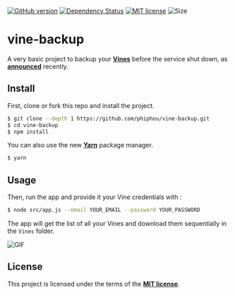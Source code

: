 [![GitHub version](https://badge.fury.io/gh/phiphou%2Fvine-backup.svg)](https://badge.fury.io/gh/phiphou%2Fvine-backup)
[![Dependency Status](https://david-dm.org/phiphou/vine-backup.svg)](https://david-dm.org/phiphou/vine-backup)
[![MIT license](https://img.shields.io/github/license/mashape/apistatus.svg?maxAge=2592000)](http://opensource.org/licenses/MIT)
![Size](https://reposs.herokuapp.com/?path=phiphou/vine-backup)

# vine-backup

A very basic project to backup your **[Vines](https://vine.co/)** before the service shut down, as **[announced](http://blog.vine.co/post/152386882201/important-news-about-vine)** recently.

## Install

First, clone or fork this repo and install the project.

```bash
$ git clone --depth 1 https://github.com/phiphou/vine-backup.git
$ cd vine-backup
$ npm install
```

You can also use the new **[Yarn](https://yarnpkg.com/)** package manager.

```bash
$ yarn
```

## Usage

Then, run the app and provide it your Vine credentials with :

```bash
$ node src/app.js --email YOUR_EMAIL --password YOUR_PASSWORD
```

The app will get the list of all your Vines and download them sequentially in the `Vines` folder.

![GIF](https://dl.dropboxusercontent.com/u/55433448/vine-backup-anim.gif)

## License

This project is licensed under the terms of the **[MIT license](https://opensource.org/licenses/MIT)**.
